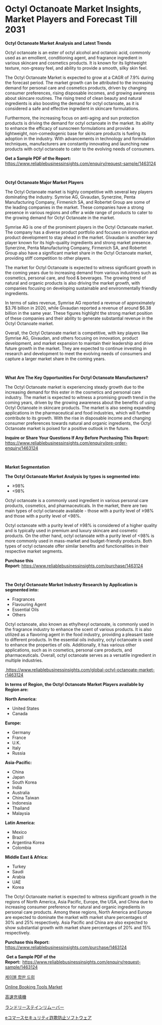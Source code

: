 <p><h1>Octyl Octanoate Market Insights, Market Players and Forecast Till 2031</h1></p><p><strong>Octyl Octanoate Market Analysis and Latest Trends</strong></p>
<p><p>Octyl octanoate is an ester of octyl alcohol and octanoic acid, commonly used as an emollient, conditioning agent, and fragrance ingredient in various skincare and cosmetics products. It is known for its lightweight texture, non-greasy feel, and ability to provide a smooth, silky skin feel.</p><p>The Octyl Octanoate Market is expected to grow at a CAGR of 7.9% during the forecast period. The market growth can be attributed to the increasing demand for personal care and cosmetics products, driven by changing consumer preferences, rising disposable incomes, and growing awareness about skincare routines. The rising trend of clean beauty and natural ingredients is also boosting the demand for octyl octanoate, as it is considered a safe and effective ingredient in skincare formulations.</p><p>Furthermore, the increasing focus on anti-aging and sun protection products is driving the demand for octyl octanoate in the market. Its ability to enhance the efficacy of sunscreen formulations and provide a lightweight, non-comedogenic base for skincare products is fueling its adoption in the industry. With advancements in technology and formulation techniques, manufacturers are constantly innovating and launching new products with octyl octanoate to cater to the evolving needs of consumers.</p></p>
<p><strong>Get a Sample PDF of the Report:&nbsp;</strong> <a href="https://www.reliablebusinessinsights.com/enquiry/request-sample/1463124">https://www.reliablebusinessinsights.com/enquiry/request-sample/1463124</a></p>
<p>&nbsp;</p>
<p><strong>Octyl Octanoate Major Market Players</strong></p>
<p><p>The Octyl Octanoate market is highly competitive with several key players dominating the industry. Symrise AG, Givaudan, Synerzine, Penta Manufacturing Company, Firmenich SA, and Robertet Group are some of the leading companies in the market. These companies have a strong presence in various regions and offer a wide range of products to cater to the growing demand for Octyl Octanoate in the market.</p><p>Symrise AG is one of the prominent players in the Octyl Octanoate market. The company has a diverse product portfolio and focuses on innovation and product development to stay ahead in the market. Givaudan is another key player known for its high-quality ingredients and strong market presence. Synerzine, Penta Manufacturing Company, Firmenich SA, and Robertet Group also have a significant market share in the Octyl Octanoate market, providing stiff competition to other players.</p><p>The market for Octyl Octanoate is expected to witness significant growth in the coming years due to increasing demand from various industries such as cosmetics, personal care, and food & beverages. The growing trend of natural and organic products is also driving the market growth, with companies focusing on developing sustainable and environmentally friendly ingredients.</p><p>In terms of sales revenue, Symrise AG reported a revenue of approximately $3.76 billion in 2020, while Givaudan reported a revenue of around $6.38 billion in the same year. These figures highlight the strong market position of these companies and their ability to generate substantial revenue in the Octyl Octanoate market.</p><p>Overall, the Octyl Octanoate market is competitive, with key players like Symrise AG, Givaudan, and others focusing on innovation, product development, and market expansion to maintain their leadership and drive future growth in the market. They are expected to continue investing in research and development to meet the evolving needs of consumers and capture a larger market share in the coming years.</p></p>
<p>&nbsp;</p>
<p><strong>What Are The Key Opportunities For Octyl Octanoate Manufacturers?</strong></p>
<p><p>The Octyl Octanoate market is experiencing steady growth due to the increasing demand for this ester in the cosmetics and personal care industry. The market is expected to witness a promising growth trend in the coming years, driven by the growing awareness about the benefits of using Octyl Octanoate in skincare products. The market is also seeing expanding applications in the pharmaceutical and food industries, which will further contribute to its growth. With the rise in disposable income and changing consumer preferences towards natural and organic ingredients, the Octyl Octanoate market is poised for a positive outlook in the future.</p></p>
<p><strong>Inquire or Share Your Questions If Any Before Purchasing This Report:</strong> <a href="https://www.reliablebusinessinsights.com/enquiry/pre-order-enquiry/1463124">https://www.reliablebusinessinsights.com/enquiry/pre-order-enquiry/1463124</a></p>
<p>&nbsp;</p>
<p><strong>Market Segmentation</strong></p>
<p><strong>The Octyl Octanoate Market Analysis by types is segmented into:</strong></p>
<p><ul><li>≥98%</li><li><98%</li></ul></p>
<p><p>Octyl octanoate is a commonly used ingredient in various personal care products, cosmetics, and pharmaceuticals. In the market, there are two main types of octyl octanoate available - those with a purity level of ≥98% and those with a purity level of <98%. </p><p>Octyl octanoate with a purity level of ≥98% is considered of a higher quality and is typically used in premium and luxury skincare and cosmetic products. On the other hand, octyl octanoate with a purity level of <98% is more commonly used in mass-market and budget-friendly products. Both types of octyl octanoate offer similar benefits and functionalities in their respective market segments.</p></p>
<p><strong>Purchase this Report:&nbsp;</strong><a href="https://www.reliablebusinessinsights.com/purchase/1463124">https://www.reliablebusinessinsights.com/purchase/1463124</a></p>
<p>&nbsp;</p>
<p><strong>The Octyl Octanoate Market Industry Research by Application is segmented into:</strong></p>
<p><ul><li>Fragrances</li><li>Flavouring Agent</li><li>Essential Oils</li><li>Others</li></ul></p>
<p><p>Octyl octanoate, also known as ethylhexyl octanoate, is commonly used in the fragrance industry to enhance the scent of various products. It is also utilized as a flavoring agent in the food industry, providing a pleasant taste to different products. In the essential oils industry, octyl octanoate is used to enhance the properties of oils. Additionally, it has various other applications, such as in cosmetics, personal care products, and pharmaceuticals. Overall, octyl octanoate serves as a versatile ingredient in multiple industries.</p></p>
<p><a href="https://www.reliablebusinessinsights.com/global-octyl-octanoate-market-r1463124">&nbsp;https://www.reliablebusinessinsights.com/global-octyl-octanoate-market-r1463124</a></p>
<p><strong>In terms of Region, the Octyl Octanoate Market Players available by Region are:</strong></p>
<p>
    <p> <strong> North America: </strong>
        <ul>
            <li>United States</li>
            <li>Canada</li>
        </ul>
        </p> 
    <p> <strong> Europe: </strong>
        <ul>
            <li>Germany</li>
            <li>France</li>
            <li>U.K.</li>
            <li>Italy</li>
            <li>Russia</li>
        </ul>
        </p> 
    <p> <strong> Asia-Pacific: </strong>
        <ul>
            <li>China</li>
            <li>Japan</li>
            <li>South Korea</li>
            <li>India</li>
            <li>Australia</li>
            <li>China Taiwan</li>
            <li>Indonesia</li>
            <li>Thailand</li>
            <li>Malaysia</li>
        </ul>
        </p> 
    <p> <strong> Latin America: </strong>
        <ul>
            <li>Mexico</li>
            <li>Brazil</li>
            <li>Argentina Korea</li>
            <li>Colombia</li>
        </ul>
        </p> 
    <p> <strong> Middle East & Africa: </strong>
        <ul>
            <li>Turkey</li>
            <li>Saudi</li>
            <li>Arabia</li>
            <li>UAE</li>
            <li>Korea</li>
        </ul>
    </p>
    </p>
<p><p>The Octyl Octanoate market is expected to witness significant growth in the regions of North America, Asia Pacific, Europe, the USA, and China due to increasing consumer preference for natural and organic ingredients in personal care products. Among these regions, North America and Europe are expected to dominate the market with market share percentages of 30% and 25% respectively. Asia Pacific and China are also expected to show substantial growth with market share percentages of 20% and 15% respectively.</p></p>
<p><strong>Purchase this Report: </strong><a href="https://www.reliablebusinessinsights.com/purchase/1463124">https://www.reliablebusinessinsights.com/purchase/1463124</a></p>
<p>&nbsp;<strong>Get a Sample PDF of the Report:&nbsp;&nbsp;</strong><a href="https://www.reliablebusinessinsights.com/enquiry/request-sample/1463124">https://www.reliablebusinessinsights.com/enquiry/request-sample/1463124</a></p>
<p><strong></strong></p>
<p><p><a href="https://medium.com/@tedbernhard1944/2024%EB%85%84%EB%B6%80%ED%84%B0-2031%EB%85%84%EA%B9%8C%EC%A7%80%EC%9D%98-%EA%B8%B0%EA%B0%84%EC%97%90-%EB%8C%80%ED%95%9C-%EC%BC%80%EC%9D%B4%EB%B8%94-%ED%95%A9%ED%8C%90-%EB%93%9C%EB%9F%BC-%EC%8B%9C%EC%9E%A5-%EB%B6%84%EC%84%9D-%EB%B0%8F-%ED%81%AC%EA%B8%B0-%EC%98%88%EC%B8%A1-621bcb836238">케이블 합판 드럼</a></p><p><a href="https://github.com/Glendatilghmankmgz0rbhwpy/Market-Research-Report-List-3/blob/main/online-booking-tools-market.md">Online Booking Tools Market</a></p><p><a href="https://medium.com/@peterpatel626/%E9%AB%98%E9%80%9F%E5%85%85%E5%A1%AB%E6%A9%9F%E5%B8%82%E5%A0%B4%E3%81%AE%E5%88%86%E6%9E%90-%E3%82%B0%E3%83%AD%E3%83%BC%E3%83%90%E3%83%AB%E7%94%A3%E6%A5%AD%E3%81%AE%E5%B1%95%E6%9C%9B%E3%81%A8%E4%BA%88%E6%B8%AC-2024%E5%B9%B4%E3%81%8B%E3%82%892031%E5%B9%B4-6f1aa79aac29">高速充填機</a></p><p><a href="https://medium.com/@zzflqewx24/%E6%B4%97%E6%BF%AF%E3%82%B7%E3%83%9F%E5%8F%96%E3%82%8A%E5%B8%82%E5%A0%B4%E3%81%AE%E8%A6%8F%E6%A8%A1%E3%81%AF-%E4%B8%96%E7%95%8C%E3%81%AE%E7%94%A3%E6%A5%AD%E3%81%AB%E3%81%8A%E3%81%91%E3%82%8B%E6%9C%80%E8%89%AF%E3%81%AE%E3%83%9E%E3%83%BC%E3%82%B1%E3%83%86%E3%82%A3%E3%83%B3%E3%82%B0%E3%83%81%E3%83%A3%E3%83%8D%E3%83%AB%E3%82%92%E6%98%8E%E3%82%89%E3%81%8B%E3%81%AB%E3%81%97%E3%81%BE%E3%81%99-42ca7d20d766">ランドリーステインリムーバー</a></p><p><a href="https://github.com/laurenreichert/Market-Research-Report-List-2/blob/main/549384990182.md">eコマースセキュリティ詐欺防止ソフトウェア</a></p></p>